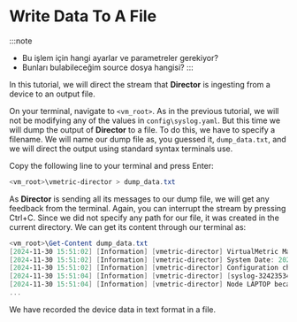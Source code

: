 # Write Data To A File

:::note
* Bu işlem için hangi ayarlar ve parametreler gerekiyor?
* Bunları bulabileceğim source dosya hangisi?
:::

In this tutorial, we will direct the stream that **Director** is ingesting from a device to an output file.

On your terminal, navigate to `<vm_root>`. As in the previous tutorial, we will not be modifying any of the values in `config\syslog.yaml`. But this time we will dump the output of **Director** to a file. To do this, we have to specify a filename. We will name our dump file as, you guessed it, `dump_data.txt`, and we will direct the output using standard syntax terminals use.

Copy the following line to your terminal and press <kb-short>Enter</kb-short>:

```PowerShell
<vm_root>\vmetric-director > dump_data.txt
```

As **Director** is sending all its messages to our dump file, we will get any feedback from the terminal. Again, you can interrupt the stream by pressing <kb-short>Ctrl+C</kb-short>. Since we did not specify any path for our file, it was created in the current directory. We can get its content through our terminal as:

```PowerShell
<vm_root>\Get-Content dump_data.txt
[2024-11-30 15:51:02] [Information] [vmetric-director] VirtualMetric Main Service {LAPTOP} is getting started... Process ID: 12296
[2024-11-30 15:51:02] [Information] [vmetric-director] System Date: 2024-11-30 15:51:02.9175064 +0300 +03 m=+0.525530701, Director Version: 10.0.0
[2024-11-30 15:51:02] [Information] [vmetric-director] Configuration changes have been published to the key-value store on vmetric-director.
[2024-11-30 15:51:04] [Information] [vmetric-director] [syslog-324235346] Collector for 127.0.0.1 is not running. Service will start a new collector.
[2024-11-30 15:51:04] [Information] [vmetric-director] Node LAPTOP became leader on vmetric-director.
...
```

We have recorded the device data in text format in a file.

